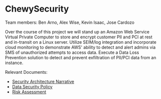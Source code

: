 # ChewySecurity

Team members: Ben Arno, Alex Wise, Kevin Isaac, Jose Cardozo

Over the course of this project we will stand up an Amazon Web Service Virtual Private Computer to store and encrypt customer PII and PCI at rest and in-transit on a Linux server.  Utilize SEIM/log integration and incorporate cloud monitoring to demonstrate AWS' ability to detect and alert admins via SMS of unauthorized attempts to access data.  Execute a Data Loss Prevention solution to detect and prevent exfiltration of PII/PCI data from an instance.

Relevant Documents:
- [Security Architecture Narrative](https://docs.google.com/document/d/11IdnT72GXUPuHNFf1UIKD-jjPUzKMz_olkmGPfGQDi4/edit)
- [Data Security Policy](https://docs.google.com/document/d/1TmUvwSz-kb68LhJAJ1zpAmh4gj9jNiScmxPQ9Zpx2bo/edit)
- [Risk Assessment](https://onedrive.live.com/edit.aspx?resid=E961945CD39F541D!294&ithint=file%2cxlsx&authkey=!ACVnXdgj0at4z9U)

